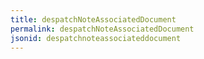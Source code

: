 ```yaml
---
title: despatchNoteAssociatedDocument
permalink: despatchNoteAssociatedDocument
jsonid: despatchnoteassociateddocument
---
```

